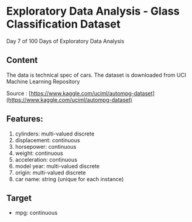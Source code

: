 # **Exploratory Data Analysis - Glass Classification Dataset**
Day 7 of 100 Days of Exploratory Data Analysis

## **Content**
The data is technical spec of cars. The dataset is downloaded from UCI Machine Learning Repository

Source : [https://www.kaggle.com/uciml/autompg-dataset](https://www.kaggle.com/uciml/autompg-dataset)

## **Features:**

1. cylinders: multi-valued discrete
2. displacement: continuous
3. horsepower: continuous
4. weight: continuous
5. acceleration: continuous
6. model year: multi-valued discrete
7. origin: multi-valued discrete
8. car name: string (unique for each instance)

## **Target**
 - mpg: continuous
